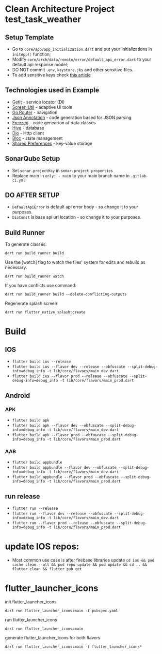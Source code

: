 # Clean Architecture Project test_task_weather

## Setup Template

* Go to `core/app/app_initialization.dart` and put your initializations in `initApp()` function;
* Modify `core/arch/data/remote/error/default_api_error.dart` to your default api response model;
* DO NOT commit `.env`, `keystore.jks` and other sensitive files.
* To add sensitive keys
  check [this article](https://dev.to/djsmk123/is-your-flutter-application-secured-best-practices-for-developing-and-deploying-secure-flutter-apps-4njm)

## Technologies used in Example

* [GetIt](https://pub.dev/packages/get_it) - service locator (DI)
* [Screen Util](https://pub.dev/packages/flutter_screenutil) - adaptive UI tools
* [Go Router](https://pub.dev/packages/go_router) - navigation
* [Json Annotation](https://pub.dev/packages/json_annotation) - code generation based for JSON
  parsing
* [Freezed](https://pub.dev/packages/freezed_annotation) - code genearion of data classes
* [Hive](https://pub.dev/packages/hive) - database
* [Dio](https://pub.dev/packages/dio) - Http client
* [Bloc](https://pub.dev/packages/flutter_bloc) - state management
* [Shared Preferences](https://pub.dev/packages/shared_preferences) - key-value storage

## SonarQube Setup

* Set `sonar.projectKey` in `sonar-project.properties`
* Replace main in `only: - main` to your main branch name in `.gitlab-ci.yml`

## DO AFTER SETUP

* `DefaultApiError` is default api error body - so change it to your purposes.
* `DioConst` is base api url location - so change it to your purposes.

## Build Runner

To generate classes:

`dart run build_runner build`

Use the [watch] flag to watch the files' system for edits and rebuild as necessary.

`dart run build_runner watch`

If you have conflicts use command:

`dart run build_runner build --delete-conflicting-outputs`

Regenerate splash screen:

`dart run flutter_native_splash:create`

# Build

## IOS

* `flutter build ios --release`
* `flutter build ios --flavor dev --release --obfuscate --split-debug-info=debug_info -t lib/core/flavors/main_dev.dart`
* `flutter build ios --flavor prod --release --obfuscate --split-debug-info=debug_info -t lib/core/flavors/main_prod.dart`

## Android

### APK

* `flutter build apk`
* `flutter build apk --flavor dev --obfuscate --split-debug-info=debug_info -t lib/core/flavors/main_dev.dart`
* `flutter build apk --flavor prod --obfuscate --split-debug-info=debug_info -t lib/core/flavors/main_prod.dart`

### AAB

* `flutter build appbundle`
* `flutter build appbundle --flavor dev --obfuscate --split-debug-info=debug_info -t lib/core/flavors/main_dev.dart`
* `flutter build appbundle --flavor prod --obfuscate --split-debug-info=debug_info -t lib/core/flavors/main_prod.dart`

## run release

* `flutter run --release`
* `flutter run --flavor dev --release --obfuscate --split-debug-info=debug_info -t lib/core/flavors/main_dev.dart`
* `flutter run --flavor prod --release --obfuscate --split-debug-info=debug_info -t lib/core/flavors/main_prod.dart`

# update IOS repos:

* Most common use case is after firebase libraries update
  `cd ios && pod cache clean --all && pod repo update && pod update && cd .. && flutter clean && flutter pub get`

# flutter_launcher_icons

init flutter_launcher_icons

`dart run flutter_launcher_icons:main -f pubspec.yaml`

run flutter_launcher_icons

`dart run flutter_launcher_icons:main`

generate flutter_launcher_icons for both flavors

`dart run flutter_launcher_icons:main -f flutter_launcher_icons*`